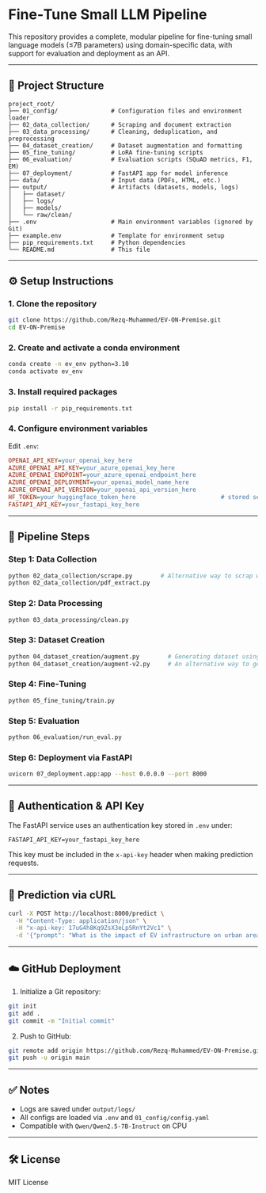 # Fine‑Tune Small LLM Pipeline

This repository provides a complete, modular pipeline for fine-tuning small language models (≤7B parameters) using domain-specific data, with support for evaluation and deployment as an API.

---

## 📁 Project Structure

```
project_root/
├── 01_config/               # Configuration files and environment loader
├── 02_data_collection/      # Scraping and document extraction
├── 03_data_processing/      # Cleaning, deduplication, and preprocessing
├── 04_dataset_creation/     # Dataset augmentation and formatting
├── 05_fine_tuning/          # LoRA fine-tuning scripts
├── 06_evaluation/           # Evaluation scripts (SQuAD metrics, F1, EM)
├── 07_deployment/           # FastAPI app for model inference
├── data/                    # Input data (PDFs, HTML, etc.)
├── output/                  # Artifacts (datasets, models, logs)
│   ├── dataset/
│   ├── logs/
│   ├── models/
│   └── raw/clean/
├── .env                     # Main environment variables (ignored by Git)
├── example.env              # Template for environment setup
├── pip_requirements.txt     # Python dependencies
└── README.md                # This file
```

---

## ⚙️ Setup Instructions

### 1. Clone the repository

```bash
git clone https://github.com/Rezq-Muhammed/EV-ON-Premise.git
cd EV-ON-Premise
```

### 2. Create and activate a conda environment

```bash
conda create -n ev_env python=3.10
conda activate ev_env
```

### 3. Install required packages

```bash
pip install -r pip_requirements.txt
```

### 4. Configure environment variables


Edit `.env`:

```ini
OPENAI_API_KEY=your_openai_key_here
AZURE_OPENAI_API_KEY=your_azure_openai_key_here
AZURE_OPENAI_ENDPOINT=your_azure_openai_endpoint_here
AZURE_OPENAI_DEPLOYMENT=your_openai_model_name_here
AZURE_OPENAI_API_VERSION=your_openai_api_version_here
HF_TOKEN=your_huggingface_token_here                        # stored securely in .env
FASTAPI_API_KEY=your_fastapi_key_here
```

---

## 🚀 Pipeline Steps

### Step 1: Data Collection

```bash
python 02_data_collection/scrape.py        # Alternative way to scrap web data by using crawl4ai that produces markdown outputs which is best practice for LLMs.
python 02_data_collection/pdf_extract.py
```

### Step 2: Data Processing

```bash
python 03_data_processing/clean.py
```

### Step 3: Dataset Creation

```bash
python 04_dataset_creation/augment.py        # Generating dataset using AzureOpenAI.
python 04_dataset_creation/augment-v2.py     # An alternative way to generate the dataset using an on-premise technique such as Qwen/Qwen2.5-7B-Instruct (you are able to use only one of the two ways.
```

### Step 4: Fine‑Tuning

```bash
python 05_fine_tuning/train.py
```

### Step 5: Evaluation

```bash
python 06_evaluation/run_eval.py
```

### Step 6: Deployment via FastAPI

```bash
uvicorn 07_deployment.app:app --host 0.0.0.0 --port 8000
```

---

## 🔐 Authentication & API Key

The FastAPI service uses an authentication key stored in `.env` under:

```env
FASTAPI_API_KEY=your_fastapi_key_here
```

This key must be included in the `x-api-key` header when making prediction requests.

---

## 💬 Prediction via cURL

```bash
curl -X POST http://localhost:8000/predict \
  -H "Content-Type: application/json" \
  -H "x-api-key: 17uG4h8Kq9ZsX3eLp5RnYt2Vc1" \
  -d '{"prompt": "What is the impact of EV infrastructure on urban areas?"}'
```

---

## ☁️ GitHub Deployment

1. Initialize a Git repository:

```bash
git init
git add .
git commit -m "Initial commit"
```

2. Push to GitHub:

```bash
git remote add origin https://github.com/Rezq-Muhammed/EV-ON-Premise.git
git push -u origin main
```

---

## ✅ Notes

- Logs are saved under `output/logs/`
- All configs are loaded via `.env` and `01_config/config.yaml`
- Compatible with `Qwen/Qwen2.5-7B-Instruct` on CPU

---

## 🛠️ License

MIT License
